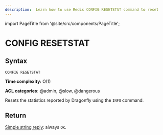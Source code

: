 ```yaml
---
description:  Learn how to use Redis CONFIG RESETSTAT command to reset statistics of the server.
---
```


import PageTitle from '@site/src/components/PageTitle';

# CONFIG RESETSTAT

<PageTitle title="Redis CONFIG RESETSTAT Command (Documentation) | Dragonfly" />

## Syntax

    CONFIG RESETSTAT 

**Time complexity:** O(1)

**ACL categories:** @admin, @slow, @dangerous

Resets the statistics reported by Dragonfly using the `INFO` command.

## Return

[Simple string reply](https://redis.io/docs/reference/protocol-spec/#simple-strings): always `OK`.
